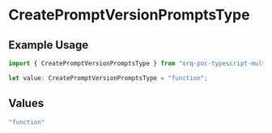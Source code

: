 # CreatePromptVersionPromptsType

## Example Usage

```typescript
import { CreatePromptVersionPromptsType } from "orq-poc-typescript-multi-env-version/models/operations";

let value: CreatePromptVersionPromptsType = "function";
```

## Values

```typescript
"function"
```